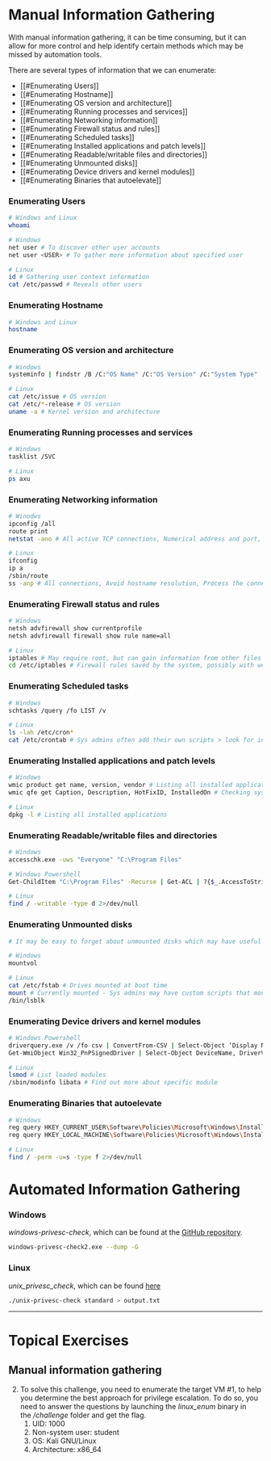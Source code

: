 # Manual Information Gathering
With manual information gathering, it can be time consuming, but it can allow for more control and help identify certain methods which may be missed by automation tools.

There are several types of information that we can enumerate:
- [[#Enumerating Users]]
- [[#Enumerating Hostname]]
- [[#Enumerating OS version and architecture]]
- [[#Enumerating Running processes and services]]
- [[#Enumerating Networking information]]
- [[#Enumerating Firewall status and rules]]
- [[#Enumerating Scheduled tasks]]
- [[#Enumerating Installed applications and patch levels]]
- [[#Enumerating Readable/writable files and directories]]
- [[#Enumerating Unmounted disks]]
- [[#Enumerating Device drivers and kernel modules]]
- [[#Enumerating Binaries that autoelevate]]

### Enumerating Users
```bash
# Windows and Linux
whoami

# Windows
net user # To discover other user accounts
net user <USER> # To gather more information about specified user

# Linux
id # Gathering user context information
cat /etc/passwd # Reveals other users
```

### Enumerating Hostname
```bash
# Windows and Linux
hostname
```

### Enumerating OS version and architecture
```bash
# Windows
systeminfo | findstr /B /C:"OS Name" /C:"OS Version" /C:"System Type"

# Linux
cat /etc/issue # OS version
cat /etc/*-release # OS version
uname -a # Kernel version and architecture
```

### Enumerating Running processes and services
```bash
# Windows
tasklist /SVC

# Linux
ps axu
```

### Enumerating Networking information
```bash
# Winodws
ipconfig /all
route print
netstat -ano # All active TCP connections, Numerical address and port, Owner PID of each connection

# Linux
ifconfig
ip a
/sbin/route
ss -anp # All connections, Avoid hostname resolution, Process the connection belongs to
```

### Enumerating Firewall status and rules
```bash
# Windows
netsh advfirewall show currentprofile
netsh advfirewall firewall show rule name=all

# Linux
iptables # May require root, but can gain information from other files
cd /etc/iptables # Firewall rules saved by the system, possibly with weak permissions
```

### Enumerating Scheduled tasks
```bash
# Windows
schtasks /query /fo LIST /v

# Linux
ls -lah /etc/cron*
cat /etc/crontab # Sys admins often add their own scripts > look for insecure file permissions (jobs running as root)
```

### Enumerating Installed applications and patch levels
```bash
# Windows
wmic product get name, version, vendor # Listing all installed applications
wmic qfe get Caption, Description, HotFixID, InstalledOn # Checking system-wide updates

# Linux
dpkg -l # Listing all installed applications
```

### Enumerating Readable/writable files and directories
```bash
# Windows
accesschk.exe -uws "Everyone" "C:\Program Files"

# Windows Powershell
Get-ChildItem "C:\Program Files" -Recurse | Get-ACL | ?{$_.AccessToString -match "Everyone\sAllow\s\sModify"}

# Linux
find / -writable -type d 2>/dev/null
```

### Enumerating Unmounted disks
```bash
# It may be easy to forget about unmounted disks which may have useful permissions

# Windows
mountvol

# Linux
cat /etc/fstab # Drives mounted at boot time
mount # Currently mounted - Sys admins may have custom scripts that mount drives, which will not turn up in fstab
/bin/lsblk
```

### Enumerating Device drivers and kernel modules
```bash
# Windows Powershell
driverquery.exe /v /fo csv | ConvertFrom-CSV | Select-Object ‘Display Name’, ‘Start Mode’, Path
Get-WmiObject Win32_PnPSignedDriver | Select-Object DeviceName, DriverVersion, Manufacturer | Where-Object {$_.DeviceName -like "*VMware*"}

# Linux
lsmod # List loaded modules
/sbin/modinfo libata # Find out more about specific module
```

### Enumerating Binaries that autoelevate
```bash
# Windows
reg query HKEY_CURRENT_USER\Software\Policies\Microsoft\Windows\Installer
reg query HKEY_LOCAL_MACHINE\Software\Policies\Microsoft\Windows\Installer

# Linux
find / -perm -u=s -type f 2>/dev/null
```
# Automated Information Gathering
### Windows
*windows-privesc-check*, which can be found at the [GitHub repository](https://github.com/pentestmonkey/windows-privesc-check).
```bash
windows-privesc-check2.exe --dump -G
```

### Linux
*unix_privesc_check*, which can be found [here](https://pentestmonkey.net/tools/audit/unix-privesc-check)
```bash
./unix-privesc-check standard > output.txt
```
***
# Topical Exercises
## Manual information gathering
2.  To solve this challenge, you need to enumerate the target VM #1, to help you determine the best approach for privilege escalation. To do so, you need to answer the questions by launching the _linux_enum_ binary in the _/challenge_ folder and get the flag.
	1. UID: 1000
	2. Non-system user: student
	3. OS: Kali GNU/Linux
	4. Architecture: x86_64